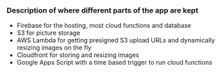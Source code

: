 ### Description of where different parts of the app are kept

  * Firebase for the hosting, most cloud functions and database
  * S3 for picture storage
  * AWS Lambda for getting presigned S3 upload URLs and dynamically resizing images on the fly
  * Cloudfront for storing and resizing images
  * Google Apps Script with a time based trigger to run cloud functions
